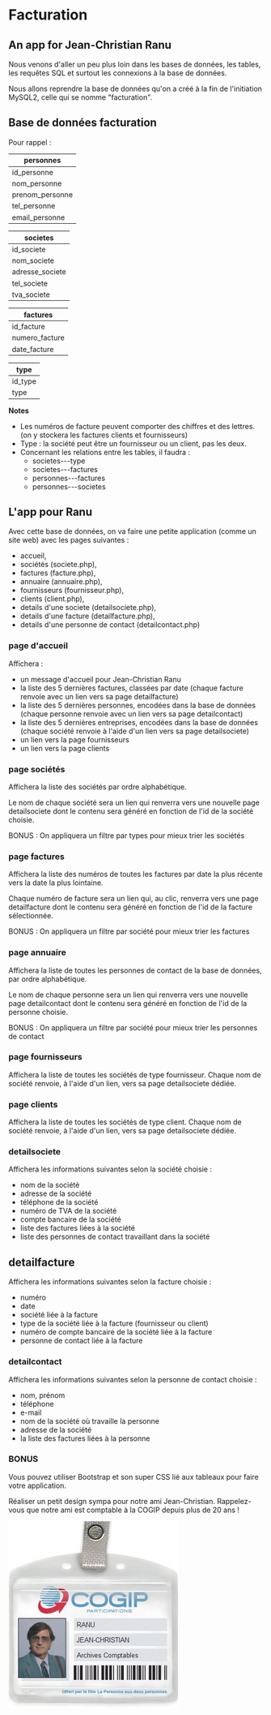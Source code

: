 # Facturation
## An app for Jean-Christian Ranu

Nous venons d'aller un peu plus loin dans les bases de données, les tables, les requêtes SQL et surtout les connexions à la base de données.

Nous allons reprendre la base de données qu'on a créé à la fin de l'initiation MySQL2, celle qui se nomme "facturation".

## Base de données facturation
Pour rappel :

| personnes      |
| ------------- |
| id_personne     |
| nom_personne       |
| prenom_personne |
| tel_personne |
| email_personne |

| societes      |
| ------------- |
|  id_societe |
| nom_societe |
| adresse_societe |
| tel_societe |
| tva_societe  |

| factures |
| ------------- |
| id_facture |
| numero_facture |
| date_facture |

| type |
| ------------- |
| id_type |
| type |

**Notes**

- Les numéros de facture peuvent comporter des chiffres et des lettres. (on y stockera les factures clients et fournisseurs)
- Type : la société peut être un fournisseur ou un client, pas les deux.
- Concernant les relations entre les tables, il faudra :
  - societes---type
  - societes---factures
  - personnes---factures
  - personnes---societes

## L'app pour Ranu

Avec cette base de données, on va faire une petite application (comme un site web) avec les pages suivantes :
- accueil,
- sociétés (societe.php),
- factures (facture.php),
- annuaire (annuaire.php),
- fournisseurs (fournisseur.php),
- clients (client.php),
- details d'une societe (detailsociete.php),
- details d'une facture (detailfacture.php),
- details d'une personne de contact (detailcontact.php)


### page d'accueil
Affichera :
- un message d'accueil pour Jean-Christian Ranu
- la liste des 5 dernières factures, classées par date (chaque facture renvoie avec un lien vers sa page detailfacture)
- la liste des 5 dernières personnes, encodées dans la base de données (chaque personne renvoie avec un lien vers sa page detailcontact)
- la liste des 5 dernières entreprises, encodées dans la base de données (chaque société renvoie à l'aide d'un lien vers sa page detailsociete)
- un lien vers la page fournisseurs
- un lien vers la page clients

### page sociétés
Affichera la liste des sociétés par ordre alphabétique.

Le nom de chaque société sera un lien qui renverra vers une nouvelle page detailsociete dont le contenu sera généré en fonction de l'id de la société choisie.

BONUS : On appliquera un filtre par types pour mieux trier les sociétés

### page factures
Affichera la liste des numéros de toutes les factures par date la plus récente vers la date la plus lointaine.

Chaque numéro de facture sera un lien qui, au clic, renverra vers une page detailfacture dont le contenu sera généré en fonction de l'id de la facture sélectionnée.

BONUS : On appliquera un filtre par société pour mieux trier les factures

### page annuaire
Affichera la liste de toutes les personnes de contact de la base de données, par ordre alphabétique.

Le nom de chaque personne sera un lien qui renverra vers une nouvelle page detailcontact dont le contenu sera généré en fonction de l'id de la personne choisie.

BONUS : On appliquera un filtre par société pour mieux trier les personnes de contact

### page fournisseurs
Affichera la liste de toutes les sociétés de type fournisseur. Chaque nom de société renvoie, à l'aide d'un lien, vers sa page detailsociete dédiée.

### page clients
Affichera la liste de toutes les sociétés de type client. Chaque nom de société renvoie, à l'aide d'un lien, vers sa page detailsociete dédiée.

### detailsociete
Affichera les informations suivantes selon la société choisie :
- nom de la société
- adresse de la société
- téléphone de la société
- numéro de TVA de la société
- compte bancaire de la société
- liste des factures liées à la société
- liste des personnes de contact travaillant dans la société

## detailfacture
Affichera les informations suivantes selon la facture choisie :
- numéro
- date
- société liée à la facture
- type de la société liée à la facture (fournisseur ou client)
- numéro de compte bancaire de la société liée à la facture
- personne de contact liée à la facture

### detailcontact
Affichera les informations suivantes selon la personne de contact choisie :
- nom, prénom
- téléphone
- e-mail
- nom de la société où travaille la personne
- adresse de la société
- la liste des factures liées à la personne

### BONUS
Vous pouvez utiliser Bootstrap et son super CSS lié aux tableaux pour faire votre application.

Réaliser un petit design sympa pour notre ami Jean-Christian. Rappelez-vous que notre ami est comptable à la COGIP depuis plus de 20 ans !

![Jean-Christian Ranu de la COGIP](cogip_badge.jpg)
